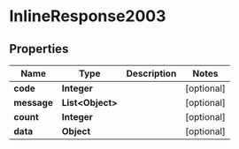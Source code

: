 # InlineResponse2003

## Properties
Name | Type | Description | Notes
------------ | ------------- | ------------- | -------------
**code** | **Integer** |  |  [optional]
**message** | **List&lt;Object&gt;** |  |  [optional]
**count** | **Integer** |  |  [optional]
**data** | **Object** |  |  [optional]
